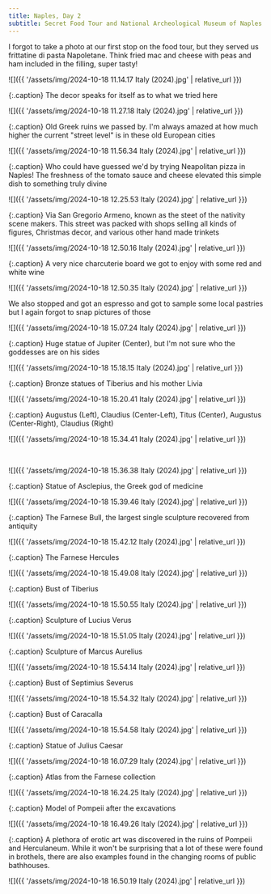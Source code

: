 ```yaml
---
title: Naples, Day 2
subtitle: Secret Food Tour and National Archeological Museum of Naples
---
```


I forgot to take a photo at our first stop on the food tour, but they served us frittatine di pasta Napoletane. Think fried mac and cheese with peas and ham included in the filling, super tasty!

![]({{ '/assets/img/2024-10-18 11.14.17 Italy (2024).jpg' | relative_url }})

{:.caption}
The decor speaks for itself as to what we tried here

![]({{ '/assets/img/2024-10-18 11.27.18 Italy (2024).jpg' | relative_url }})

{:.caption}
Old Greek ruins we passed by. I'm always amazed at how much higher the current "street level" is in these old European cities

![]({{ '/assets/img/2024-10-18 11.56.34 Italy (2024).jpg' | relative_url }})

{:.caption}
Who could have guessed we'd by trying Neapolitan pizza in Naples! The freshness of the tomato sauce and cheese elevated this simple dish to something truly divine

![]({{ '/assets/img/2024-10-18 12.25.53 Italy (2024).jpg' | relative_url }})

{:.caption}
Via San Gregorio Armeno, known as the steet of the nativity scene makers. This street was packed with shops selling all kinds of figures, Christmas decor, and various other hand made trinkets

![]({{ '/assets/img/2024-10-18 12.50.16 Italy (2024).jpg' | relative_url }})

{:.caption}
A very nice charcuterie board we got to enjoy with some red and white wine

![]({{ '/assets/img/2024-10-18 12.50.35 Italy (2024).jpg' | relative_url }})

We also stopped and got an espresso and got to sample some local pastries but I again forgot to snap pictures of those

![]({{ '/assets/img/2024-10-18 15.07.24 Italy (2024).jpg' | relative_url }})

{:.caption}
Huge statue of Jupiter (Center), but I'm not sure who the goddesses are on his sides

![]({{ '/assets/img/2024-10-18 15.18.15 Italy (2024).jpg' | relative_url }})

{:.caption}
Bronze statues of Tiberius and his mother Livia

![]({{ '/assets/img/2024-10-18 15.20.41 Italy (2024).jpg' | relative_url }})

{:.caption}
Augustus (Left), Claudius (Center-Left), Titus (Center), Augustus (Center-Right), Claudius (Right)

![]({{ '/assets/img/2024-10-18 15.34.41 Italy (2024).jpg' | relative_url }})

<br>

![]({{ '/assets/img/2024-10-18 15.36.38 Italy (2024).jpg' | relative_url }})

{:.caption}
Statue of Asclepius, the Greek god of medicine

![]({{ '/assets/img/2024-10-18 15.39.46 Italy (2024).jpg' | relative_url }})

{:.caption}
The Farnese Bull, the largest single sculpture recovered from antiquity

![]({{ '/assets/img/2024-10-18 15.42.12 Italy (2024).jpg' | relative_url }})

{:.caption}
The Farnese Hercules

![]({{ '/assets/img/2024-10-18 15.49.08 Italy (2024).jpg' | relative_url }})

{:.caption}
Bust of Tiberius

![]({{ '/assets/img/2024-10-18 15.50.55 Italy (2024).jpg' | relative_url }})

{:.caption}
Sculpture of Lucius Verus

![]({{ '/assets/img/2024-10-18 15.51.05 Italy (2024).jpg' | relative_url }})

{:.caption}
Sculpture of Marcus Aurelius

![]({{ '/assets/img/2024-10-18 15.54.14 Italy (2024).jpg' | relative_url }})

{:.caption}
Bust of Septimius Severus

![]({{ '/assets/img/2024-10-18 15.54.32 Italy (2024).jpg' | relative_url }})

{:.caption}
Bust of Caracalla

![]({{ '/assets/img/2024-10-18 15.54.58 Italy (2024).jpg' | relative_url }})

{:.caption}
Statue of Julius Caesar

![]({{ '/assets/img/2024-10-18 16.07.29 Italy (2024).jpg' | relative_url }})

{:.caption}
Atlas from the Farnese collection

![]({{ '/assets/img/2024-10-18 16.24.25 Italy (2024).jpg' | relative_url }})

{:.caption}
Model of Pompeii after the excavations

![]({{ '/assets/img/2024-10-18 16.49.26 Italy (2024).jpg' | relative_url }})

{:.caption}
A plethora of erotic art was discovered in the ruins of Pompeii and Herculaneum. While it won't be surprising that a lot of these were found in brothels, there are also examples found in the changing rooms of public bathhouses.

![]({{ '/assets/img/2024-10-18 16.50.19 Italy (2024).jpg' | relative_url }})
